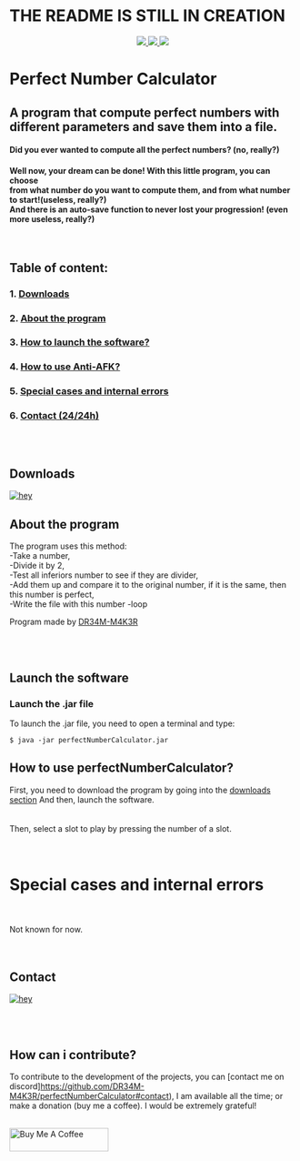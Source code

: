 <!-- This Source Code Form is subject to the terms of the Mozilla Public
   - License, v. 2.0. If a copy of the MPL was not distributed with this
   - file, You can obtain one at https://mozilla.org/MPL/2.0/. 
   - Creator: DR34M-M4K3R#7751-->
# THE README IS STILL IN CREATION

<p align="center">
    <a href="https://www.mozilla.org/en-US/MPL/">
      <img src="https://img.shields.io/badge/License-MPL%202.0-orange.svg?style=for-the-badge&logo=mozilla" />
    </a>
    <a href="https://discord.gg/FPhHhBG25d">
      <img src="https://img.shields.io/badge/Join%20me%20on%20discord-181717?style=for-the-badge&logo=discord" />
    </a>
    <a href="https://discord.gg/FPhHhBG25d">
      <img src="https://img.shields.io/discord/858046559316344852.svg?label=We%20are&colorB=7289da&style=for-the-badge" />
    </a>
  </p>

# Perfect Number Calculator
## A program that compute perfect numbers with different parameters and save them into a file.


<!-- This Source Code Form is subject to the terms of the Mozilla Public
   - License, v. 2.0. If a copy of the MPL was not distributed with this
   - file, You can obtain one at https://mozilla.org/MPL/2.0/. 
   - Creator: DR34M-M4K3R#7751-->


#### Did you ever wanted to compute all the perfect numbers? (no, really?)<br/>
#### Well now, your dream can be done! With this little program, you can choose<br/> from what number do you want to compute them, and from what number to start!(useless, really?) <br/>And there is an auto-save function to never lost your progression! (even more useless, really?)
<br/>

## Table of content:<br/>
### 1. [Downloads](https://github.com/DR34M-M4K3R/perfectNumberCalculator#downloads) <br/>
### 2. [About the program](https://github.com/DR34M-M4K3R/perfectNumberCalculator#about-the-program) <br/>
### 3. [How to launch the software?](https://github.com/DR34M-M4K3R/perfectNumberCalculator#launch-the-software)
### 4. [How to use Anti-AFK?](https://github.com/DR34M-M4K3R/perfectNumberCalculator#how-to-use-unbeatabletictactoe)
### 5. [Special cases and internal errors](https://github.com/DR34M-M4K3R/perfectNumberCalculator#special-cases-and-internal-errors)
### 6. [Contact (24/24h)](https://github.com/DR34M-M4K3R/unbeatableTicTacToe#contact)

<br/><br/>
## Downloads

[![hey](https://img.shields.io/badge/Download%20.jar-181717?style=for-the-badge&color=red&logo=java)](https://github.com/DR34M-M4K3R/perfectNumberCalculator/releases/download/1.0/perfectNumberCalculator.jar)


## About the program
The program uses this method:<br/>
-Take a number,<br/>
-Divide it by 2,<br/>
-Test all inferiors number to see if they are divider,<br/>
-Add them up and compare it to the original number, if it is the same, then this number is perfect,<br/>
-Write the file with this number
-loop

Program made by [DR34M-M4K3R](https://github.com/DR34M-M4K3R) </p>
</p>


</p>

<br/><br/>

## Launch the software

### Launch the .jar file
To launch the .jar file, you need to open a terminal and type:
```
$ java -jar perfectNumberCalculator.jar
```

## How to use perfectNumberCalculator?
First, you need to download the program by going into the [downloads section](https://github.com/DR34M-M4K3R/perfectNumberCalculator#downloads) And then, launch the software.
<br/>
<br/>
<br/>
Then, select a slot to play by pressing the number of a slot.
<br/><br/><br/>
# Special cases and internal errors
<br/><br/>
Not known for now.
<br/><br/><br/>


## Contact
[![hey](https://img.shields.io/badge/Contact%20me%20on%20discord-181717?style=for-the-badge&logo=discord)](https://discord.com/users/725672294692945991)

<br/><br/>
## How can i contribute?
To contribute to the development of the projects, you can [contact me on discord]https://github.com/DR34M-M4K3R/perfectNumberCalculator#contact), I am available all the time; or make a donation (buy me a coffee). I would be extremely grateful!

<br/>
<a href="https://www.buymeacoffee.com/DR34MM4K3R" target="_blank"><img src="https://cdn.buymeacoffee.com/buttons/default-green.png" alt="Buy Me A Coffee" height="41" width="174"></a>
